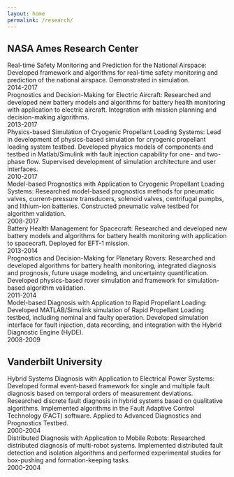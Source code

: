 ```yaml
---
layout: home
permalink: /research/
---
```


## NASA Ames Research Center


<div class="bulletText"><span class="bulletHeading">Real-time Safety Monitoring and Prediction for the National Airspace</span>: Developed framework and algorithms for real-time safety monitoring and prediction of the national airspace. Demonstrated in simulation.</div>
<div class="yearBullet">2014-2017</div>


<div class="bulletText"><span class="bulletHeading">Prognostics and Decision-Making for Electric Aircraft</span>: Researched and developed new battery models and algorithms for battery health monitoring with application to electric aircraft. Integration with mission planning and decision-making algorithms.</div>
<div class="yearBullet">2013-2017</div>


<div class="bulletText"><span class="bulletHeading">Physics-based Simulation of Cryogenic Propellant Loading Systems</span>: Lead in development of physics-based simulation for cryogenic propellant loading system testbed. Developed physics models of components and testbed in Matlab/Simulink with fault injection capability for one- and two-phase flow. Supervised development of simulation architecture and user interfaces.</div>
<div class="yearBullet">2010-2017</div>


<div class="bulletText"><span class="bulletHeading">Model-based Prognostics with Application to Cryogenic Propellant Loading Systems</span>: Researched model-based prognostics methods for pneumatic valves, current-pressure transducers, solenoid valves, centrifugal pumpbs, and lithium-ion batteries. Constructed pneumatic valve testbed for algorithm validation.</div>
<div class="yearBullet">2008-2017</div>


<div class="bulletText"><span class="bulletHeading">Battery Health Management for Spacecraft</span>: Researched and developed new battery models and algorithms for battery health monitoring with application to spacecraft. Deployed for EFT-1 mission.</div>
<div class="yearBullet">2013-2014</div>


<div class="bulletText"><span class="bulletHeading">Prognostics and Decision-Making for Planetary Rovers</span>: Researched and developed algorithms for battery health monitoring, integrated diagnosis and prognosis, future usage modeling, and uncertainty quantification. Developed physics-based rover simulation and framework for simulation-based algorithm validation.</div>
<div class="yearBullet">2011-2014</div>


<div class="bulletText"><span class="bulletHeading">Model-based Diagnosis with Application to Rapid Propellant Loading</span>: Developed MATLAB/Simulink simulation of Rapid Propellant Loading testbed, including nominal and faulty operation. Developed simulation interface for fault injection, data recording, and integration with the Hybrid Diagnostic Engine (HyDE).</div>
<div class="yearBullet">2008-2009</div>

<div style="clear:both"></div>


## Vanderbilt University

<div class="bulletText"><span class="bulletHeading">Hybrid Systems Diagnosis with Application to Electrical Power Systems</span>: Developed formal event-based framework for single and multiple fault diagnosis based on temporal orders of measurement deviations. Researched discrete fault diagnosis in hybrid systems based on qualitative algorithms. Implemented algorithms in the Fault Adaptive Control Technology (FACT) software. Applied to Advanced Diagnostics and Prognostics Testbed.</div>
<div class="yearBullet">2000-2004</div>


<div class="bulletText"><span class="bulletHeading">Distributed Diagnosis with Application to Mobile Robots</span>: Researched distributed diagnosis of multi-robot systems. Implemented distributed fault detection and isolation algorithms and performed experimental studies for box-pushing and formation-keeping tasks.</div>
<div class="yearBullet">2000-2004</div>

<div style="clear:both"></div>
